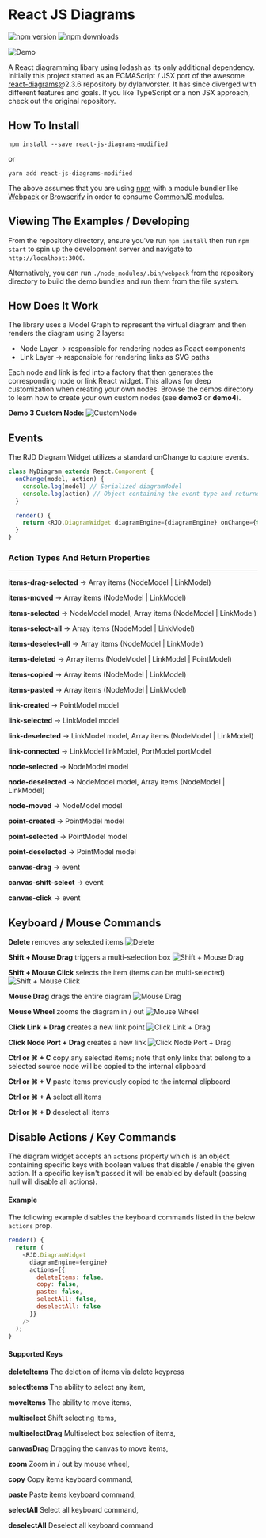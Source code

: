 # React JS Diagrams

[![npm version](https://img.shields.io/npm/v/react-js-diagrams.svg?style=flat-square)](https://www.npmjs.com/package/react-js-diagrams)
[![npm downloads](https://img.shields.io/npm/dm/react-js-diagrams.svg?style=flat-square)](https://www.npmjs.com/package/react-js-diagrams)

![Demo](./images/main.png)

A React diagramming libary using lodash as its only additional dependency. Initially this project started as an ECMAScript / JSX port of the awesome [react-diagrams](https://github.com/projectstorm/react-diagrams)@2.3.6 repository by dylanvorster. It has since diverged with different features and goals. If you like TypeScript or a non JSX approach, check out the original repository.

## How To Install

```
npm install --save react-js-diagrams-modified
```
or
```
yarn add react-js-diagrams-modified
```

The above assumes that you are using [npm](http://npmjs.com/) with a module bundler like [Webpack](http://webpack.github.io/) or [Browserify](http://browserify.org/) in order to consume [CommonJS modules](http://webpack.github.io/docs/commonjs.html).

## Viewing The Examples / Developing

From the repository directory, ensure you've run `npm install` then run `npm start` to spin up the development server and navigate to `http://localhost:3000`.

Alternatively, you can run `./node_modules/.bin/webpack` from the repository directory to build the demo bundles and run them from the file system.

## How Does It Work

The library uses a Model Graph to represent the virtual diagram and then renders the diagram using
2 layers:
* Node Layer -> responsible for rendering nodes as React components
* Link Layer -> responsible for rendering links as SVG paths

Each node and link is fed into a factory that then generates the corresponding node or link React widget. This allows for deep customization when creating your own nodes. Browse the demos directory to learn how to create your own custom nodes (see __demo3__ or __demo4__).

__Demo 3 Custom Node:__
![CustomNode](./images/custom-nodes.png)

## Events

The RJD Diagram Widget utilizes a standard onChange to capture events.

```javascript
class MyDiagram extends React.Component {
  onChange(model, action) {
    console.log(model) // Serialized diagramModel
    console.log(action) // Object containing the event type and returned properties
  }

  render() {
    return <RJD.DiagramWidget diagramEngine={diagramEngine} onChange={this.onChange.bind(this)} />;
  }
}
```

### Action Types And Return Properties

---

__items-drag-selected__ -> Array items (NodeModel | LinkModel)

__items-moved__ -> Array items (NodeModel | LinkModel)

__items-selected__ -> NodeModel model, Array items (NodeModel | LinkModel)

__items-select-all__ -> Array items (NodeModel | LinkModel)

__items-deselect-all__ -> Array items (NodeModel | LinkModel)

__items-deleted__ -> Array items (NodeModel | LinkModel | PointModel)

__items-copied__ -> Array items (NodeModel | LinkModel)

__items-pasted__ -> Array items (NodeModel | LinkModel)

__link-created__ -> PointModel model

__link-selected__ -> LinkModel model

__link-deselected__ -> LinkModel model, Array items (NodeModel | LinkModel)

__link-connected__ -> LinkModel linkModel, PortModel portModel

__node-selected__ -> NodeModel model

__node-deselected__ -> NodeModel model, Array items (NodeModel | LinkModel)

__node-moved__ -> NodeModel model

__point-created__ -> PointModel model

__point-selected__ -> PointModel model

__point-deselected__ -> PointModel model

__canvas-drag__ -> event

__canvas-shift-select__ -> event

__canvas-click__ -> event

## Keyboard / Mouse Commands

__Delete__ removes any selected items
![__Delete__](./images/rjdDelete.gif)

__Shift + Mouse Drag__ triggers a multi-selection box
![Shift + Mouse Drag](./images/mouseDrag.gif)

__Shift + Mouse Click__ selects the item (items can be multi-selected)
![Shift + Mouse Click](./images/shiftClick.gif)

__Mouse Drag__ drags the entire diagram
![Mouse Drag](./images/canvasDrag.gif)

__Mouse Wheel__ zooms the diagram in / out
![Mouse Wheel](./images/mouseWheel.gif)

__Click Link + Drag__ creates a new link point
![Click Link + Drag](./images/createPoint.gif)

__Click Node Port + Drag__ creates a new link
![Click Node Port + Drag](./images/createLink.gif)

__Ctrl or ⌘ + C__ copy any selected items; note that only links that belong to a selected source node will
be copied to the internal clipboard

__Ctrl or ⌘ + V__ paste items previously copied to the internal clipboard

__Ctrl or ⌘ + A__ select all items

__Ctrl or ⌘ + D__ deselect all items

## Disable Actions / Key Commands

The diagram widget accepts an `actions` property which is an object containing specific keys with boolean values that disable / enable the given action. If a specific key isn't passed it will be enabled by default (passing null will disable all actions).

#### Example

The following example disables the keyboard commands listed in the below `actions` prop.

```javascript
render() {
  return (
    <RJD.DiagramWidget
      diagramEngine={engine}
      actions={{
        deleteItems: false,
        copy: false,
        paste: false,
        selectAll: false,
        deselectAll: false
      }}
    />
  );
}
```

#### Supported Keys


__deleteItems__ The deletion of items via delete keypress

__selectItems__ The ability to select any item,

__moveItems__ The ability to move items,

__multiselect__ Shift selecting items,

__multiselectDrag__ Multiselect box selection of items,

__canvasDrag__ Dragging the canvas to move items,

__zoom__ Zoom in / out by mouse wheel,

__copy__ Copy items keyboard command,

__paste__ Paste items keyboard command,

__selectAll__ Select all keyboard command,

__deselectAll__ Deselect all keyboard command
